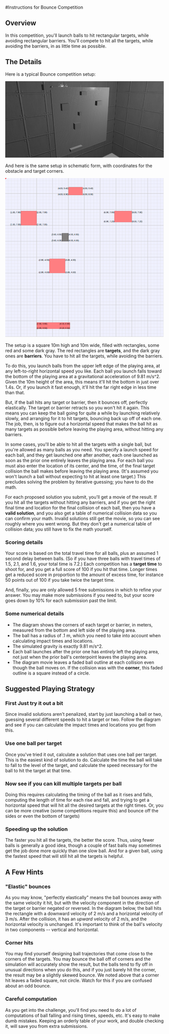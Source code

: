#Instructions for Bounce Competition

## Overview
In this competition, you'll launch balls to hit rectangular targets, while avoiding rectangular barriers.  You'll compete to hit all the targets, while avoiding the barriers, in as little time as possible.

## The Details
Here is a typical Bounce competition setup:

![Bounce 3D Image](./Bounce3D.png)

And here is the same setup in schematic form, with coordinates for the obstacle and target corners.

![Bounce Diagram](./BounceDiagram.png)

The setup is a square 10m high and 10m wide, filled with rectangles, some red and some dark gray.  The red rectangles are **targets**, and the dark gray ones are **barriers**.  You have to hit all the targets, while avoiding the barriers.

To do this, you launch balls from the upper left edge of the playing area, at any left-to-right horizontal speed you like.  Each ball you launch falls toward the bottom of the playing area at a gravitational acceleration of 9.81 m/s^2.  Given the 10m height of the area, this means it'll hit the bottom in just over 1.4s.  Or, if you launch it fast enough, it'll hit the far right edge in less time than that.

But, if the ball hits any target or barrier, then it bounces off, perfectly elastically.  The target or barrier retracts so you won't hit it again.  This means you can keep the ball going for quite a while by launching relatively slowly, and arranging for it to hit targets, bouncing back up off of each one.  The job, then, is to figure out a horizontal speed that makes the ball hit as many targets as possible before leaving the playing area, without hitting any barriers.

In some cases, you'll be able to hit all the targets with a single ball, but you're allowed as many balls as you need.  You specify a launch speed for each ball, and they get launched one after another, each one launched as soon as the prior one entirely leaves the playing area.  For each ball you must also enter the location of its center, and the time, of the final target collision the ball makes before leaving the playing area.  (It's assumed you won't launch a ball without expecting to hit at least one target.)  This precludes solving the problem by iterative guessing; you have to do the math.

For each proposed solution you submit, you'll get a movie of the result.  If you hit all the targets without hitting any barriers, and if you get the right final time and location for the final collision of each ball, then you have a **valid solution**, and you also get a table of numerical collision data so you can confirm your math.  Invalid solutions still get the movie, so you can see roughly where you went wrong.  But they don't get a numerical table of collision data; you still have to fix the math yourself.

### Scoring details
Your score is based on the total travel time for all balls, plus an assumed 1 second delay between balls.  (So if you have three balls with travel times of 1.5, 2.1, and 1.6, your total time is 7.2.)  Each competition has a **target time** to shoot for, and you get a full score of 100 if you hit that time.  Longer times get a reduced score in proportion to the amount of excess time, for instance 50 points out of 100 if you take twice the target time.

And, finally, you are only allowed 5 free submissions in which to refine your answer.  You may make more submissions if you need to, but your score goes down by 10% for each submission past the limit.

### Some numerical details
 * The diagram shows the corners of each target or barrier, in meters, measured from the bottom and left side of the playing area.  
  * The ball has a radius of .1 m, which you need to take into account when calculating impact times and locations.  
   * The simulated gravity is exactly 9.81 m/s^2.  
   * Each ball launches after the prior one has *entirely* left the playing area, not just when the prior ball's centerpoint leaves the playing area.
   * The diagram movie leaves a faded ball outline at each collision even though the ball moves on.  If the collision was with the **corner**, this faded outline is a square instead of a circle.

## Suggested Playing Strategy

### First Just try it out a bit
Since invalid solutions aren't penalized, start by just launching a ball or two, guessing several different speeds to hit a target or two.  Follow the diagram and see if you can calculate the impact times and locations you get from this.

### Use one ball per target
Once you've tried it out, calculate a solution that uses one ball per target.  This is the easiest kind of solution to do.  Calculate the time the ball will take to fall to the level of the target, and calculate the speed necessary for the ball to hit the target at that time.

### Now see if you can kill multiple targets per ball
Doing this requires calculating the timing of the ball as it rises and falls, computing the length of time for each rise and fall, and trying to get a horizontal speed that will hit all the desired targets at the right times.  Or, you can be more creative (some competitions require this) and bounce off the sides or even the bottom of targets)

### Speeding up the solution
The faster you hit all the targets, the better the score.  Thus, using fewer balls is generally a good idea, though a couple of fast balls may sometimes get the job done more quickly than one slow ball.  And for a given ball, using the fastest speed that will still hit all the targets is helpful.

## A Few Hints

### "Elastic" bounces
As you may know, "perfectly elastically" means the ball bounces away with the same velocity it hit, but with the velocity component in the direction of the target or barrier negated or reversed.  In the diagram below, the ball hits the rectangle with a downward velocity of 2 m/s and a horizontal velocity of 3 m/s.  After the collision, it has an *upward* velocity of 2 m/s, and the horizontal velocity is unchanged.  It's important to think of the ball's velocity in two components -- vertical and horizontal.

### Corner hits
You may find yourself designing ball trajectories that come close to the corners of the targets.  You may bounce the ball off of corners and the simulation will accurately show the result, but the balls tend to fly off in unusual directions when you do this, and if you just barely hit the corner, the result may be a slightly skewed bounce.  We noted above that a corner hit leaves a faded square, not circle.  Watch for this if you are confused about an odd bounce.

### Careful computation
As you get into the challenge, you'll find you need to do a lot of computations of ball falling and rising times, speeds, etc.  It's easy to make dumb mistakes.  Keeping an orderly table of your work, and double checking it, will save you from extra submissions.
